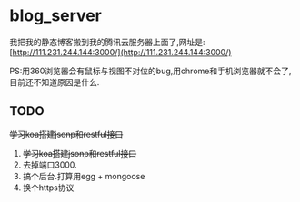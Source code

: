 # blog_server

我把我的静态博客搬到我的腾讯云服务器上面了,网址是:[http://111.231.244.144:3000/](http://111.231.244.144:3000/)

PS:用360浏览器会有鼠标与视图不对位的bug,用chrome和手机浏览器就不会了,目前还不知道原因是什么.


## TODO

~~学习koa搭建jsonp和restful接口~~

1. ~~学习koa搭建jsonp和restful接口~~
1. 去掉端口3000.
2. 搞个后台.打算用egg + mongoose
3. 换个https协议
